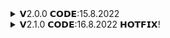 <details>
<summary>𝗩2.0.0 𝗖𝗢𝗗𝗘:15.8.2022</summary>
<br>
-Fixed UI Problem
<br>
-Added INF3CT0R v2
Download <a herf="https://github.com/xAstroDev/D00M3D/releases/tag/v2.0.0">Here!</a>
</details>

<details>
<summary>𝗩2.1.0 𝗖𝗢𝗗𝗘:16.8.2022 𝗛𝗢𝗧𝗙𝗜𝗫!</summary>
<br>
-Various Bug Fixes
<br>
-Complete HOTFIX
<br>
-Fixed Buggy Text
<br>
-No More 🪲!
Download <a herf="https://github.com/xAstroDev/D00M3D/releases/tag/2.1.0"></a>
